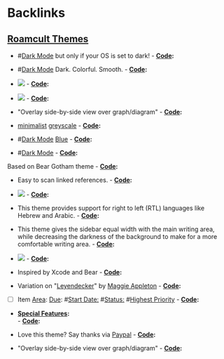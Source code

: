 
# Backlinks
## [Roamcult Themes](<Roamcult Themes.md>)
- #[Dark Mode](<Dark Mode.md>) but only if your OS is set to dark! 
        - **[Code](<Code.md>):**

- #[Dark Mode](<Dark Mode.md>) Dark. Colorful. Smooth.
        - **[Code](<Code.md>):**

- ![](https://firebasestorage.googleapis.com/v0/b/firescript-577a2.appspot.com/o/imgs%2Fapp%2Froam%2FER9x_LvrLc.png?alt=media&token=4860ec31-f27e-45c7-adaa-194594cc55e2)
        - **[Code](<Code.md>):**

- ![](https://firebasestorage.googleapis.com/v0/b/firescript-577a2.appspot.com/o/imgs%2Fapp%2Fhelp%2FOAvb9EDHlf.png?alt=media&token=c0737a55-e90a-4f85-baa3-cc4797b24834)
        - **[Code](<Code.md>):**

- "Overlay side-by-side view over graph/diagram"
        - **[Code](<Code.md>):**

- [minimalist](<minimalist.md>) [greyscale](<greyscale.md>)
        - **[Code](<Code.md>):**

- #[Dark Mode](<Dark Mode.md>) [Blue](<Blue.md>)
        - **[Code](<Code.md>):**

- #[Dark Mode](<Dark Mode.md>)
        - **[Code](<Code.md>):**

Based on Bear Gotham theme
        - **[Code](<Code.md>):**

- Easy to scan linked references. 
        - **[Code](<Code.md>):**

- ![](https://firebasestorage.googleapis.com/v0/b/firescript-577a2.appspot.com/o/imgs%2Fapp%2Froam%2FNRBiiUtnF-.png?alt=media&token=233612e7-2aeb-4d13-b28e-8b9cc806d173)
        - **[Code](<Code.md>):**

- This theme provides support for right to left (RTL) languages like Hebrew and Arabic.
        - **[Code](<Code.md>):**

- This theme gives the sidebar equal width with the main writing area, while decreasing the darkness of the background to make for a more comfortable writing area. 
        - **[Code](<Code.md>):**

- ![](https://firebasestorage.googleapis.com/v0/b/firescript-577a2.appspot.com/o/imgs%2Fapp%2Froam%2FJu6Mc0kNw9.png?alt=media&token=e4125542-95fc-461f-9dd9-5316eb9e493a)
        - **[Code](<Code.md>):**

- Inspired by Xcode and Bear
        - **[Code](<Code.md>):**

- Variation on "[Leyendecker](<Leyendecker.md>)" by [Maggie Appleton](<Maggie Appleton.md>) 
            - **[Code](<Code.md>):**

- [ ] Item [Area](<Area.md>): [Due](<Due.md>): #[Start Date:](<Start Date:.md>) #[Status:](<Status:.md>) #[Highest Priority](<Highest Priority.md>)
        - **[Code](<Code.md>):**

- **[Special Features](<Special Features.md>):**  
        - **[Code](<Code.md>):**

- Love this theme? Say thanks via [Paypal](https://www.paypal.me/almalecha)
        - **[Code](<Code.md>):**

- "Overlay side-by-side view over graph/diagram"
        - **[Code](<Code.md>):**

